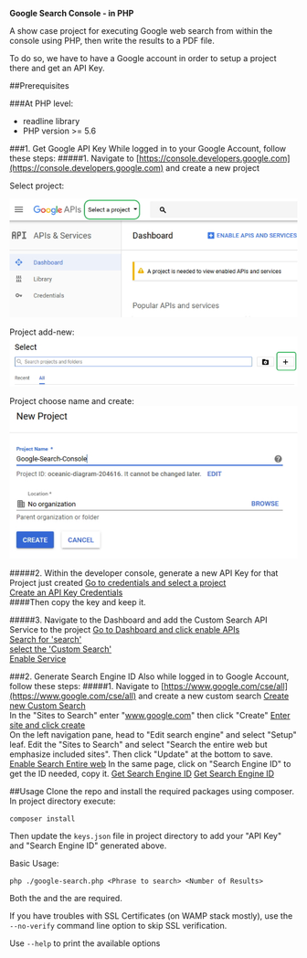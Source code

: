 **Google Search Console - in PHP**

A show case project for executing Google web search from within the console using PHP, then write the results to a PDF file.

To do so, we have to have a Google account in order to setup a project there and get an API Key.

##Prerequisites

###At PHP level: 
* readline library
* PHP version >= 5.6

###1. Get Google API Key 
  While logged in to your Google Account, follow these steps:
  #####1. Navigate to [https://console.developers.google.com](https://console.developers.google.com) and create a new project
  
  
  
  Select project:
  
  ![Project select](assets/images/guide01.jpg "Project select")  
  
  
  Project add-new:
  ![Project add-new](assets/images/guide02.jpg "Project add-new")
  
  Project choose name and create:
  ![Project choose name and create](assets/images/guide03.jpg "Project choose name and create")
  
  #####2. Within the developer console, generate a new API Key for that Project just created
  [Go to credentials and select a project](assets/images/guide04.jpg)  
  [Create an API Key Credentials](assets/images/guide05.jpg)  
  ####Then copy the key and keep it.
  
  
  
  #####3. Navigate to the Dashboard and add the Custom Search API Service to the project
  [Go to Dashboard and click enable APIs](assets/images/guide06.jpg)  
  [Search for 'search'](assets/images/guide07.jpg)  
  [select the 'Custom Search'](assets/images/guide07.jpg)  
  [Enable Service](assets/images/guide08.jpg)  
    

###2. Generate Search Engine ID
  Also while logged in to Google Account, follow these steps:
  #####1. Navigate to [https://www.google.com/cse/all](https://www.google.com/cse/all) and create a new custom search
  [Create new Custom Search](assets/images/guide21.jpg)  
  In the "Sites to Search" enter "www.google.com" then click "Create"
  [Enter site and click create](assets/images/guide22.jpg)  
  On the left navigation pane, head to "Edit search engine" and select "Setup" leaf.
  Edit the "Sites to Search" and select "Search the entire web but emphasize included sites".
  Then click "Update" at the bottom to save.
  [Enable Search Entire web](assets/images/guide23.jpg) 
  In the same page, click on "Search Engine ID" to get the ID needed, copy it.
  [Get Search Engine ID](assets/images/guide24.jpg) 
  [Get Search Engine ID](assets/images/guide25.jpg) 

  
##Usage
Clone the repo and install the required packages using composer.
In project directory execute:
```
composer install
```

Then update the ```keys.json``` file in project directory to add your "API Key" and "Search Engine ID" generated above.

Basic Usage:
```
php ./google-search.php <Phrase to search> <Number of Results>
```
Both the <Phrase> and the <Number of results> are required.

If you have troubles with SSL Certificates (on WAMP stack mostly), use the ```--no-verify``` command line option to skip SSL verification.

Use ```--help``` to print the available options



